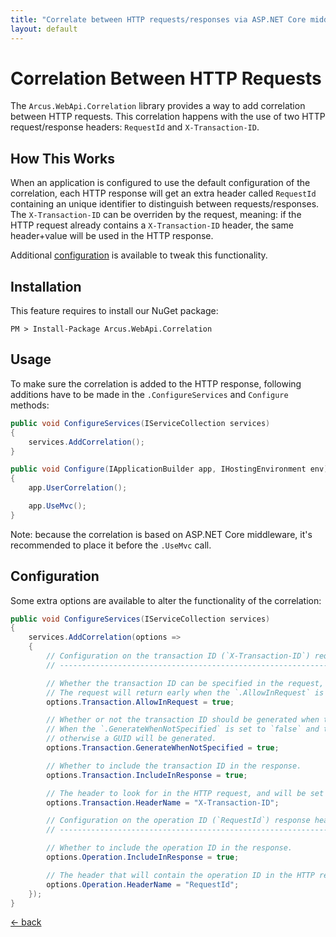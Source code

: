 ```yaml
---
title: "Correlate between HTTP requests/responses via ASP.NET Core middleware"
layout: default
---
```


# Correlation Between HTTP Requests

The `Arcus.WebApi.Correlation` library provides a way to add correlation between HTTP requests. 
This correlation happens with the use of two HTTP request/response headers: `RequestId` and `X-Transaction-ID`.

## How This Works

When an application is configured to use the default configuration of the correlation, each HTTP response will get an extra header called `RequestId` containing an unique identifier to distinguish between requests/responses.
The `X-Transaction-ID` can be overriden by the request, meaning: if the HTTP request already contains a `X-Transaction-ID` header, the same header+value will be used in the HTTP response.

Additional [configuration](#configuration) is available to tweak this functionality.

## Installation

This feature requires to install our NuGet package:

```shell
PM > Install-Package Arcus.WebApi.Correlation
```

## Usage

To make sure the correlation is added to the HTTP response, following additions have to be made in the `.ConfigureServices` and `Configure` methods:

```csharp
public void ConfigureServices(IServiceCollection services)
{
    services.AddCorrelation();
}

public void Configure(IApplicationBuilder app, IHostingEnvironment env)
{
    app.UserCorrelation();

    app.UseMvc();
}
```

Note: because the correlation is based on <span>ASP.NET</span> Core middleware, it's recommended to place it before the `.UseMvc` call.

## Configuration

Some extra options are available to alter the functionality of the correlation:

```csharp
public void ConfigureServices(IServiceCollection services)
{
    services.AddCorrelation(options =>
    {
        // Configuration on the transaction ID (`X-Transaction-ID`) request/response header.
        // ---------------------------------------------------------------------------------

        // Whether the transaction ID can be specified in the request, and will be used throughout the request handling.
        // The request will return early when the `.AllowInRequest` is set to `false` and the request does contain the header.
        options.Transaction.AllowInRequest = true;

        // Whether or not the transaction ID should be generated when there isn't any transaction ID found in the request.
        // When the `.GenerateWhenNotSpecified` is set to `false` and the request doesn't contain the header, no value will be available for the transaction ID; 
        // otherwise a GUID will be generated.
        options.Transaction.GenerateWhenNotSpecified = true;

        // Whether to include the transaction ID in the response.
        options.Transaction.IncludeInResponse = true;

        // The header to look for in the HTTP request, and will be set in the HTTP response.
        options.Transaction.HeaderName = "X-Transaction-ID";

        // Configuration on the operation ID (`RequestId`) response header.
        // ----------------------------------------------------------------

        // Whether to include the operation ID in the response.
        options.Operation.IncludeInResponse = true;

        // The header that will contain the operation ID in the HTTP response.
        options.Operation.HeaderName = "RequestId";
    });
}
```

[&larr; back](/)
